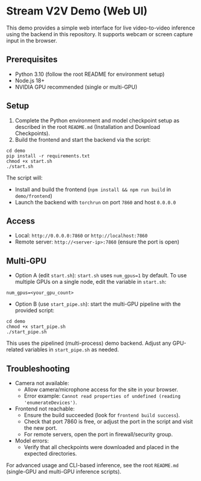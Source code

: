 # Stream V2V Demo (Web UI)

This demo provides a simple web interface for live video-to-video inference using the backend in this repository. It supports webcam or screen capture input in the browser.

## Prerequisites
- Python 3.10 (follow the root README for environment setup)
- Node.js 18+
- NVIDIA GPU recommended (single or multi-GPU)

## Setup
1) Complete the Python environment and model checkpoint setup as described in the root `README.md` (Installation and Download Checkpoints).
2) Build the frontend and start the backend via the script:
```
cd demo
pip install -r requirements.txt
chmod +x start.sh
./start.sh
```
The script will:
- Install and build the frontend (`npm install && npm run build` in `demo/frontend`)
- Launch the backend with `torchrun` on port `7860` and host `0.0.0.0`

## Access
- Local: `http://0.0.0.0:7860` or `http://localhost:7860`
- Remote server: `http://<server-ip>:7860` (ensure the port is open)

## Multi-GPU
- Option A (edit `start.sh`): `start.sh` uses `num_gpus=1` by default. To use multiple GPUs on a single node, edit the variable in `start.sh`:
```
num_gpus=<your_gpu_count>
```
- Option B (use `start_pipe.sh`): start the multi-GPU pipeline with the provided script:
```
cd demo
chmod +x start_pipe.sh
./start_pipe.sh
```
This uses the pipelined (multi-process) demo backend. Adjust any GPU-related variables in `start_pipe.sh` as needed.

## Troubleshooting
- Camera not available:
  - Allow camera/microphone access for the site in your browser.
  - Error example: `Cannot read properties of undefined (reading 'enumerateDevices')`.
- Frontend not reachable:
  - Ensure the build succeeded (look for `frontend build success`).
  - Check that port 7860 is free, or adjust the port in the script and visit the new port.
  - For remote servers, open the port in firewall/security group.
- Model errors:
  - Verify that all checkpoints were downloaded and placed in the expected directories.

For advanced usage and CLI-based inference, see the root `README.md` (single-GPU and multi-GPU inference scripts).
